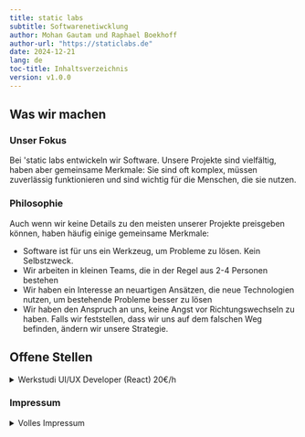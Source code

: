 ```yaml
---
title: static labs
subtitle: Softwarenetiwcklung
author: Mohan Gautam und Raphael Boekhoff
author-url: "https://staticlabs.de"
date: 2024-12-21
lang: de
toc-title: Inhaltsverzeichnis
version: v1.0.0
---
```


## Was wir machen

### Unser Fokus

Bei 'static labs entwickeln wir Software. Unsere Projekte sind vielfältig, haben aber gemeinsame Merkmale: Sie sind oft komplex, müssen zuverlässig funktionieren und sind wichtig für die Menschen, die sie nutzen.

### Philosophie

Auch wenn wir keine Details zu den meisten unserer Projekte preisgeben können, haben häufig einige gemeinsame Merkmale:

* Software ist für uns ein Werkzeug, um Probleme zu lösen. Kein Selbstzweck.
* Wir arbeiten in kleinen Teams, die in der Regel aus 2-4 Personen bestehen
* Wir haben ein Interesse an neuartigen Ansätzen, die neue Technologien nutzen, um bestehende Probleme besser zu lösen
* Wir haben den Anspruch an uns, keine Angst vor Richtungswechseln zu haben. Falls wir feststellen, dass wir uns auf dem falschen Weg befinden, ändern wir unsere Strategie.


## Offene Stellen

<details>
<summary>Werkstudi UI/UX Developer (React) 20€/h</summary>
<p>
Wir suchen jemanden, der/die uns hilft, eine gute und intuitive UX zu entwickeln. Wir müssen einen halbwegs komplexen Ablauf auf verständliche Weise herunterbrechen und für Nutzer intuitiv gestalten.

[Stellenangebot.pdf](Stellenangebot.pdf)
</p>
</details>


### Impressum

<details>
<summary>Volles Impressum</summary>
<p>
static labs UG (haftungsbeschränkt)  
Frankenbergstr. 7  
12589 Berlin  

Handelsregister: HRB 268387 B  
Registergericht: Amtsgericht Charlottenburg Berlin

#### Vertreten durch

* Ole Mohan Gautam
* Raphael Boekhoff

#### Kontakt

* Telefon: Anfrage an verwaltung@staticlabs.de senden
* E-Mail: verwaltung@staticlabs.de

#### EU-Streitschlichtung

Die Europäische Kommission stellt eine Plattform zur Online-Streitbeilegung (OS) bereit:
<https://ec.europa.eu/consumers/odr/>

Unsere E-Mail-Adresse finden Sie oben im Impressum.

#### Verbraucherstreitbeilegung/Universalschlichtungsstelle

Wir sind nicht bereit oder verpflichtet, an Streitbeilegungsverfahren vor einer 
Verbraucherschlichtungsstelle teilzunehmen.
</p>
</details>
